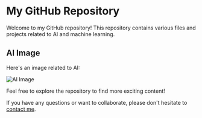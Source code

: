 # My GitHub Repository

Welcome to my GitHub repository! This repository contains various files and projects related to AI and machine learning.

## AI Image

Here's an image related to AI:

![AI Image](https://github.com/yourusername/yourrepository/raw/main/ai.jpg)

Feel free to explore the repository to find more exciting content!

If you have any questions or want to collaborate, please don't hesitate to [contact me](mailto:youremail@example.com).
